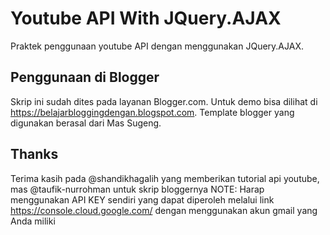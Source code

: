 # Youtube API With JQuery.AJAX 
Praktek penggunaan youtube API dengan menggunakan JQuery.AJAX.

## Penggunaan di Blogger
Skrip ini sudah dites pada layanan Blogger.com. Untuk demo bisa dilihat di https://belajarbloggingdengan.blogspot.com. Template blogger yang digunakan berasal dari Mas Sugeng. 

## Thanks
Terima kasih pada @shandikhagalih yang memberikan tutorial api youtube, mas @taufik-nurrohman untuk skrip bloggernya 
NOTE: Harap menggunakan API KEY sendiri yang dapat diperoleh melalui link https://console.cloud.google.com/ dengan menggunakan akun gmail yang Anda miliki
